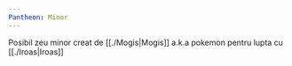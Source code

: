```yaml
---
Pantheon: Minor
---
```


Posibil zeu minor creat de [[./Mogis|Mogis]] a.k.a pokemon pentru lupta cu [[./Iroas|Iroas]]